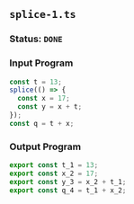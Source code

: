 ## `splice-1.ts`

### Status: `DONE`

### Input Program

```typescript
const t = 13;
splice(() => {
  const x = 17;
  const y = x + t;
});
const q = t + x;
```

### Output Program

```typescript
export const t_1 = 13;
export const x_2 = 17;
export const y_3 = x_2 + t_1;
export const q_4 = t_1 + x_2;
```

